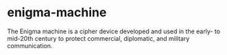 # enigma-machine
The Enigma machine is a cipher device developed and used in the early- to mid-20th century to protect commercial, diplomatic, and military communication.
